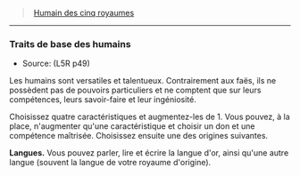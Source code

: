 ﻿---
!GenericItem
Id: l5r_human_hd.md#traits-de-base-des-humains
ParentLink: l5r_human_hd.md#humain-des-cinq-royaumes
Name: Traits de base des humains
ParentName: Humain des cinq royaumes
NameLevel: 3
Source: (L5R p49)
Attributes:
  Name: Traits de base des humains
  Markdown: >+
    ### <!--Name-->Traits de base des humains<!--/Name-->


    - Source: <!--Source-->(L5R p49)<!--/Source-->


    Les humains sont versatiles et talentueux. Contrairement aux faës, ils ne possèdent pas de pouvoirs particuliers et ne comptent que sur leurs compétences, leurs savoir-faire et leur ingéniosité.


    Choisissez quatre caractéristiques et augmentez-les de 1. Vous pouvez, à la place, n'augmenter qu'une caractéristique et choisir un don et une compétence maîtrisée. Choisissez ensuite une des origines suivantes.


    **Langues.** Vous pouvez parler, lire et écrire la langue d'or, ainsi qu'une autre langue (souvent la langue de votre royaume d'origine).

  Source: (L5R p49)
AttributesDictionary: >+
  Name: Traits de base des humains

  Markdown: >+

    ### <!--Name-->Traits de base des humains<!--/Name-->





    - Source: <!--Source-->(L5R p49)<!--/Source-->





    Les humains sont versatiles et talentueux. Contrairement aux faës, ils ne possèdent pas de pouvoirs particuliers et ne comptent que sur leurs compétences, leurs savoir-faire et leur ingéniosité.





    Choisissez quatre caractéristiques et augmentez-les de 1. Vous pouvez, à la place, n'augmenter qu'une caractéristique et choisir un don et une compétence maîtrisée. Choisissez ensuite une des origines suivantes.





    **Langues.** Vous pouvez parler, lire et écrire la langue d'or, ainsi qu'une autre langue (souvent la langue de votre royaume d'origine).



  Source: (L5R p49)

---
> [Humain des cinq royaumes](hd_l5r_human.md)

---

### Traits de base des humains

- Source: (L5R p49)

Les humains sont versatiles et talentueux. Contrairement aux faës, ils ne possèdent pas de pouvoirs particuliers et ne comptent que sur leurs compétences, leurs savoir-faire et leur ingéniosité.

Choisissez quatre caractéristiques et augmentez-les de 1. Vous pouvez, à la place, n'augmenter qu'une caractéristique et choisir un don et une compétence maîtrisée. Choisissez ensuite une des origines suivantes.

**Langues.** Vous pouvez parler, lire et écrire la langue d'or, ainsi qu'une autre langue (souvent la langue de votre royaume d'origine).

